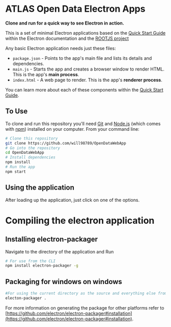 # ATLAS Open Data Electron Apps

**Clone and run for a quick way to see Electron in action.**

This is a set of minimal Electron applications based on the [Quick Start Guide](http://electron.atom.io/docs/tutorial/quick-start) within the Electron documentation and the [ROOTJS project](https://github.com/root-project/jsroot/)


Any basic Electron application needs just these files:

- `package.json` - Points to the app's main file and lists its details and dependencies.
- `main.js` - Starts the app and creates a browser window to render HTML. This is the app's **main process**.
- `index.html` - A web page to render. This is the app's **renderer process**.

You can learn more about each of these components within the [Quick Start Guide](http://electron.atom.io/docs/tutorial/quick-start).

## To Use

To clone and run this repository you'll need [Git](https://git-scm.com) and [Node.js](https://nodejs.org/en/download/) (which comes with [npm](http://npmjs.com)) installed on your computer. From your command line:

```bash
# Clone this repository
git clone https://github.com/will98789/OpenDataWebApp
# Go into the repository
cd OpenDataWebApp
# Install dependencies
npm install
# Run the app
npm start
```

## Using the application

After loading up the application, just click on one of the options.

# Compiling the electron application

## Installing electron-packager

Navigate to the directory of the application and Run
```bash
# For use from the CLI
npm install electron-packager -g
```

## Packaging for windows on windows

```bash
#For using the current directory as the source and everything else from the package.json. the application can now be found within the application directory under a new folder called 'electrontest-win32-x64' or similar.
electon-packager .
```

For more information on generating the package for other platforms refer to [https://github.com/electron/electron-packager#installation](https://github.com/electron/electron-packager#installation).

